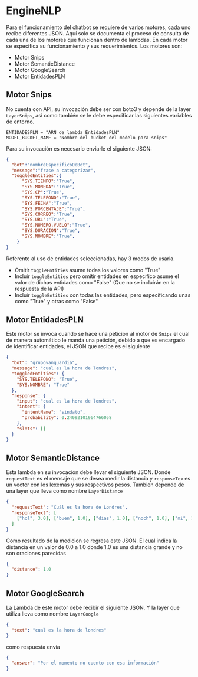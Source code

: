 # EngineNLP
Para el funcionamiento del chatbot se requiere de varios motores, cada uno recibe diferentes JSON. Aquí solo se documenta el proceso de consulta de cada una de los motores que funcionan dentro de lambdas. En cada motor se especifica su funcionamiento y sus requerimientos. Los motores son:
* Motor Snips
* Motor SemanticDistance
* Motor GoogleSearch
* Motor EntidadesPLN

## Motor Snips
No cuenta con API, su invocación debe ser con boto3 y depende de la layer `LayerSnips`, así como también se le debe especificar las siguientes variables de entorno.
```
ENTIDADESPLN = "ARN de lambda EntidadesPLN"
MODEL_BUCKET_NAME = "Nombre del bucket del modelo para snips"
```
Para su invocación es necesario enviarle el siguiente JSON:

```json
{  
  "bot":"nombreEspecificoDeBot",  
  "message":"frase a categorizar",  
  "toggledEntities":{
      "SYS.TIEMPO":"True",
      "SYS.MONEDA":"True",
      "SYS.CP":"True",
      "SYS.TELEFONO":"True",
      "SYS.FECHA":"True",
      "SYS.PORCENTAJE":"True",
      "SYS.CORREO":"True",
      "SYS.URL":"True",
      "SYS.NUMERO.VUELO":"True",
      "SYS.DURACION":"True",
      "SYS.NOMBRE":"True",
    }
}
```
Referente al uso de entidades seleccionadas, hay 3 modos de usarla.
* Omitir `toggleEntities` asume todas los valores como "True"
* Incluir `toggleEntities` pero omitir entidades en específico asume el valor de dichas entidades como "False" (Que no se incluirán en la respuesta de la API)
* Incluir `toggleEntities` con todas las entidades, pero específicando unas como "True" y otras como "False"


## Motor EntidadesPLN
Este motor se invoca cuando se hace una peticion al motor de `Snips` el cual de manera automático le manda una petición, debido a que es encargado de identificar entidades, el JSON que recibe es el siguiente
```json
{
  "bot": "grupovanguardia",
  "message": "cual es la hora de londres",
  "toggledEntities": {
    "SYS.TELEFONO": "True", 
    "SYS.NOMBRE": "True"
  },
  "response": {
    "input": "cual es la hora de londres",
    "intent": {
      "intentName": "sindato",
      "probability": 0.24092101964766058
    },
    "slots": []
  }
}

```

## Motor SemanticDistance
Esta lambda en su invocación debe llevar el siguiente JSON. Donde `requestText` es el mensaje que se desea medir la distancia y `responseTex` es un vector con los lexemas y sus respectivos pesos. Tambien depende de una layer que lleva como nombre `LayerDistance`

```json
{
  "requestText": "Cuál es la hora de Londres",
  "responseText": [
    ["hol", 3.0], ["buen", 1.0], ["dias", 1.0], ["noch", 1.0], ["mi", 1.0],["me", 1.0], ["llam", 1.0], ["nombr", 1.0], ["present", 1.0], ["soy", 1.0], ["onda", 4.0], ["tranz", 1.0]
  ]
}
```
Como resultado de la medicion se regresa este JSON. El cual indica la distancia en un valor de 0.0 a 1.0 donde 1.0 es una distancia grande y no son oraciones parecidas

```json
{
  "distance": 1.0
}
```

## Motor GoogleSearch
La Lambda de este motor debe recibir el siguiente JSON. Y la layer que utiliza lleva como nombre `LayerGoogle`

```json
{
  "text": "cual es la hora de londres"
}
```
como respuesta envía
```json
{
  "answer": "Por el momento no cuento con esa información"
}
```
